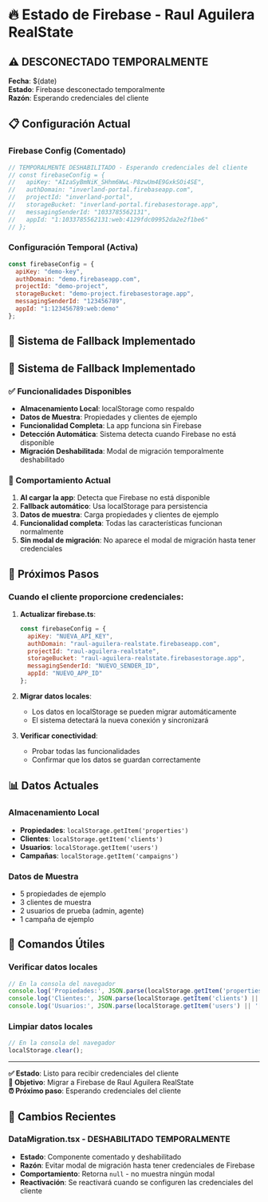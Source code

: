 # 🔥 Estado de Firebase - Raul Aguilera RealState

## ⚠️ DESCONECTADO TEMPORALMENTE

**Fecha**: $(date)  
**Estado**: Firebase desconectado temporalmente  
**Razón**: Esperando credenciales del cliente  

## 📋 Configuración Actual

### Firebase Config (Comentado)
```javascript
// TEMPORALMENTE DESHABILITADO - Esperando credenciales del cliente
// const firebaseConfig = {
//   apiKey: "AIzaSyBmNiK_SHhm6WwL-P8zwUm4E9GxkSOi4SE",
//   authDomain: "inverland-portal.firebaseapp.com",
//   projectId: "inverland-portal",
//   storageBucket: "inverland-portal.firebasestorage.app",
//   messagingSenderId: "1033785562131",
//   appId: "1:1033785562131:web:4129fdc09952da2e2f1be6"
// };
```

### Configuración Temporal (Activa)
```javascript
const firebaseConfig = {
  apiKey: "demo-key",
  authDomain: "demo.firebaseapp.com",
  projectId: "demo-project",
  storageBucket: "demo-project.firebasestorage.app",
  messagingSenderId: "123456789",
  appId: "1:123456789:web:demo"
};
```

## 🔄 Sistema de Fallback Implementado

## 🔄 Sistema de Fallback Implementado

### ✅ Funcionalidades Disponibles
- **Almacenamiento Local**: localStorage como respaldo
- **Datos de Muestra**: Propiedades y clientes de ejemplo
- **Funcionalidad Completa**: La app funciona sin Firebase
- **Detección Automática**: Sistema detecta cuando Firebase no está disponible
- **Migración Deshabilitada**: Modal de migración temporalmente deshabilitado

### 📱 Comportamiento Actual
1. **Al cargar la app**: Detecta que Firebase no está disponible
2. **Fallback automático**: Usa localStorage para persistencia
3. **Datos de muestra**: Carga propiedades y clientes de ejemplo
4. **Funcionalidad completa**: Todas las características funcionan normalmente
5. **Sin modal de migración**: No aparece el modal de migración hasta tener credenciales

## 🚀 Próximos Pasos

### Cuando el cliente proporcione credenciales:

1. **Actualizar firebase.ts**:
   ```javascript
   const firebaseConfig = {
     apiKey: "NUEVA_API_KEY",
     authDomain: "raul-aguilera-realstate.firebaseapp.com",
     projectId: "raul-aguilera-realstate",
     storageBucket: "raul-aguilera-realstate.firebasestorage.app",
     messagingSenderId: "NUEVO_SENDER_ID",
     appId: "NUEVO_APP_ID"
   };
   ```

2. **Migrar datos locales**:
   - Los datos en localStorage se pueden migrar automáticamente
   - El sistema detectará la nueva conexión y sincronizará

3. **Verificar conectividad**:
   - Probar todas las funcionalidades
   - Confirmar que los datos se guardan correctamente

## 📊 Datos Actuales

### Almacenamiento Local
- **Propiedades**: `localStorage.getItem('properties')`
- **Clientes**: `localStorage.getItem('clients')`
- **Usuarios**: `localStorage.getItem('users')`
- **Campañas**: `localStorage.getItem('campaigns')`

### Datos de Muestra
- 5 propiedades de ejemplo
- 3 clientes de muestra
- 2 usuarios de prueba (admin, agente)
- 1 campaña de ejemplo

## 🔧 Comandos Útiles

### Verificar datos locales
```javascript
// En la consola del navegador
console.log('Propiedades:', JSON.parse(localStorage.getItem('properties') || '[]'));
console.log('Clientes:', JSON.parse(localStorage.getItem('clients') || '[]'));
console.log('Usuarios:', JSON.parse(localStorage.getItem('users') || '[]'));
```

### Limpiar datos locales
```javascript
// En la consola del navegador
localStorage.clear();
```

---

**✅ Estado**: Listo para recibir credenciales del cliente  
**🎯 Objetivo**: Migrar a Firebase de Raul Aguilera RealState  
**⏰ Próximo paso**: Esperando credenciales del cliente

## 🔧 Cambios Recientes

### DataMigration.tsx - DESHABILITADO TEMPORALMENTE
- **Estado**: Componente comentado y deshabilitado
- **Razón**: Evitar modal de migración hasta tener credenciales de Firebase
- **Comportamiento**: Retorna `null` - no muestra ningún modal
- **Reactivación**: Se reactivará cuando se configuren las credenciales del cliente
